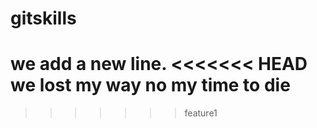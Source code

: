 # gitskills
we add a new line.
<<<<<<< HEAD
we lost my way
no my time to die
=======
>>>>>>> feature1

